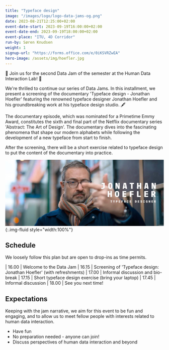 ```yaml
---
title: "Typeface design"
image: "/images/logo/logo-data-jams-og.png"
date: 2023-08-21T12:25:00+02:00
event-date-start: 2023-09-19T16:00:00+02:00
event-date-end: 2023-09-19T18:00:00+02:00
event-place: "ITU, 4D Corridor"
run-by: Søren Knudsen
weight: 1
signup-url: "https://forms.office.com/e/0iKSVRZwEA"
hero-image: /assets/img/hoefler.jpg
---
```


🎉 Join us for the second Data Jam of the semester at the Human Data Interaction Lab! 📅

We're thrilled to continue our series of Data Jams. In this installment, we present a screening of the documentary 'Typeface design - Jonathan Hoefler' featuring the renowned typeface designer Jonathan Hoefler and his groundbreaking work at his typeface design studio. 🖋️

The documentary episode, which was nominated for a Primetime Emmy Award, constitutes the sixth and final part of the Netflix documentary series 'Abstract: The Art of Design'. The documentary dives into the fascinating phenomena that shape our modern alphabets while following the development of a new typeface from start to finish.

After the screening, there will be a short exercise related to typeface design to put the content of the documentary into practice.

![Portrait of Janothan Hoefler in the streets of New York City](/assets/img/hoefler.jpg){:.img-fluid style="width:100%"}

## Schedule 

We loosely follow this plan but are open to drop-ins as time permits.  

| 16.00 | Welcome to the Data Jam
| 16.15 | Screening of 'Typeface design: Jonathan Hoefler' (with refreshments)
| 17.00 | Informal discussion and bio-break
| 17.15 | Short typeface design exercise (bring your laptop)
| 17.45 | Informal discussion
| 18.00 | See you next time! 

## Expectations

Keeping with the jam narrative, we aim for this event to be fun and engaging, and to allow us to meet fellow people with interests related to human data interaction.

* Have fun 
* No preparation needed - anyone can join!
* Discuss perspectives of human data interaction and beyond 
